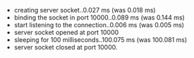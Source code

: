  * creating server socket..0.027 ms (was 0.018 ms)
 * binding the socket in port 10000..0.089 ms (was 0.144 ms)
 * start listening to the connection..0.006 ms (was 0.005 ms)
 * server socket opened at port 10000
 * sleeping for 100 milliseconds..100.075 ms (was 100.081 ms)
 * server socket closed at port 10000.
